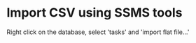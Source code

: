 # Import CSV using SSMS tools

Right click on the database, select 'tasks' and 'import flat file...'



